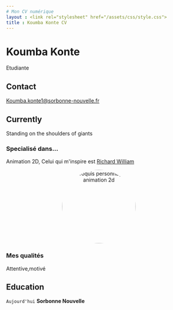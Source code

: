 ```yaml
---
# Mon CV numérique
layout : <link rel="stylesheet" href="/assets/css/style.css">
title : Koumba Konte CV
---
```

<link rel="stylesheet" href="/assets/css/style.css">


# Koumba Konte
Etudiante

## Contact

<div id ="Mon adresse mail">
<a href="Koumba.konte1@sorbonne-nouvelle.fr">Koumba.konte1@sorbonne-nouvelle.fr</a>
  
</div>
<div class="main-container">

  ## Currently

Standing on the shoulders of giants

### Specialisé dans...

Animation 2D, Celui qui m'inspire est [Richard William](https://fr.wikipedia.org/wiki/Richard_Williams_animateur)

<div style="text-align: center;">
  <img src="assets/img/animation.jpg" alt="Croquis personnages animation 2d" style="width: 200px; border-radius: 50%;">
</div>


### Mes qualités
Attentive,motivé


## Education 

`Aujourd'hui`
__Sorbonne Nouvelle__




